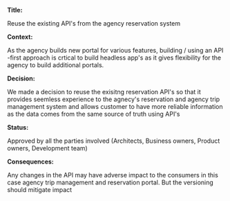 **Title:**

Reuse the existing API's from the agency reservation system

**Context:** 

As the agency builds new portal for various features, building / using an API -first approach is crtical to build headless app's as it gives 
flexibility for the agency to build additional portals. 

**Decision:**

We made a decision to reuse the exisitng reservation API's so that it provides seemless experience to the agnecy's reservation and agency trip management 
system and allows customer to have more reliable information as the data comes from the same source of truth using API's 

**Status:** 

Approved by all the parties involved (Architects, Business owners, Product owners, Development team) 

**Consequences:**

Any changes in the API may have adverse impact to the consumers in this case agency trip management and reservation portal. But the versioning should mitigate
impact



